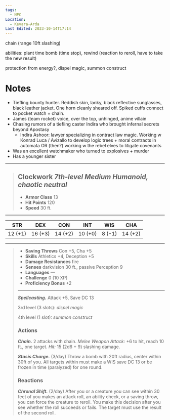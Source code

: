 ```yaml
---
tags:
  - NPC
Location:
  - Kevara-Arda
Last Edited: 2023-10-14T17:14
---
```

chain (range 10ft slashing)

abilities: plant time bomb (time stop), rewind (reaction to reroll, have to take the new result)

protection from energy?, dispel magic, summon construct

# Notes

- Tiefling bounty hunter. Reddish skin, lanky, black reflective sunglasses, black leather jacket. One horn cleanly sheared off. Spiked cuffs connect to pocket watch + chain.
- James (team rocket) voice, over the top, unhinged, anime villain
- Chasing rumors of a tiefling caster Indira who brought infernal secrets beyond Apostasy
    - Indira Ashoor: lawyer specializing in contract law magic. Working w Konrad Luca / Avizallo to develop logic trees + moral contracts in automata OR (then?) working w the rebel elves to litigate covenants
- Was an excellent watchmaker who turned to explosives + murder
- Has a younger sister

  

  

---
> Clockwork
> _7th-level Medium Humanoid, chaotic neutral_
> ---
> - **Armor Class** 13
> - **Hit Points** 120
> - **Speed** 30 ft.
---

 | STR     | DEX     | CON     | INT     | WIS    | CHA     |
 | ------- | ------- | ------- | ------- | ------ | ------- |
 | 12 (+1) | 16 (+3) | 14 (+2) | 10 (+0) | 8 (-1) | 14 (+2) |

---
> 
> - **Saving Throws** Con +5, Cha +5
> - **Skills** Athletics +4, Deception +5
> - **Damage Resistances** fire
> - **Senses** darkvision 30 ft., passive Perception 9
> - **Languages** —
> - **Challenge** 0 (10 XP)
> - **Proficiency Bonus** +2
> ---
> 
> _**Spellcasting.**_ Attack +5, Save DC 13
> 
> 3rd level (3 slots): _dispel magic_
> 
> 4th level (1 slot): _summon construct_
> 
> ### Actions
> 
> _**Chain.**_ 2 attacks with chain. _Melee Weapon Attack:_ +6 to hit, reach 10 ft., one target. _Hit:_ 15 (2d6 + 9) slashing damage.
> 
> _**Stasis Charge.**_ (3/day) Throw a bomb with 20ft radius, center within 30ft of you. All targets within must make a WIS save DC 13 or be frozen in time (paralyzed) for one round.
> 
> ### Reactions
> 
> _**Chronal Shift.**_ (2/day) After you or a creature you can see within 30 feet of you makes an attack roll, an ability check, or a saving throw, you can force the creature to reroll. You make this decision after you see whether the roll succeeds or fails. The target must use the result of the second roll.